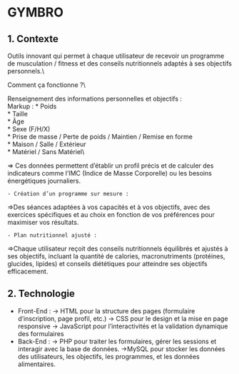# GYMBRO

## 1. Contexte
Outils innovant qui permet à chaque utilisateur de recevoir un programme de musculation / fitness et des conseils nutritionnels adaptés à ses objectifs personnels.\

Comment ça fonctionne ?\

Renseignement des informations personnelles et objectifs :\
Markup : * Poids\
 	 * Taille\
  	 * Âge\
   	 * Sexe (F/H/X)\
    	 * Prise de masse / Perte de poids / Maintien / Remise en forme\
     	 * Maison / Salle / Extérieur\
      	 * Matériel / Sans Matériel\

=> Ces données permettent d’établir  un profil précis et de calculer des indicateurs comme l’IMC (Indice de Masse Corporelle) ou les besoins énergétiques journaliers.

	- Création d’un programme sur mesure : 
 =>Des séances adaptées à vos capacités et à vos objectifs, avec des exercices spécifiques et au choix en fonction de vos préférences pour maximiser vos résultats.
 
 	- Plan nutritionnel ajusté :
=>Chaque utilisateur reçoit des conseils nutritionnels équilibrés et ajustés à ses objectifs, incluant la quantité de calories, macronutriments (protéines, glucides, lipides) et conseils diététiques pour atteindre ses objectifs efficacement.
## 2. Technologie
+ Front-End :
	-> HTML pour la structure des pages (formulaire d’inscription, page profil, etc.)
	-> CSS pour le design et la mise en page responsive
	-> JavaScript pour l’interactivités et la validation dynamique des formulaires
+ Back-End :
-> PHP pour traiter les formulaires, gérer les sessions et interagir avec la base de données.
->MySQL pour stocker les données des utilisateurs, les objectifs, les programmes, et les données alimentaires.
